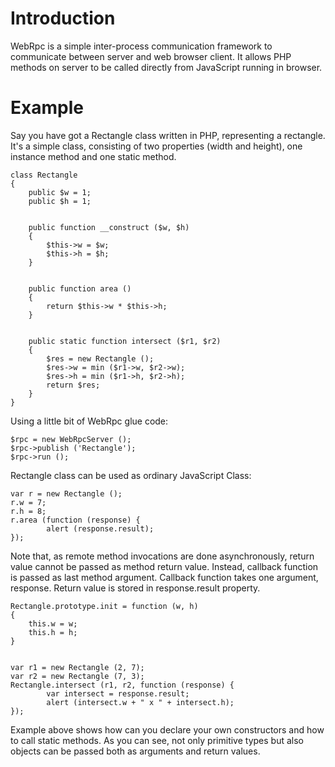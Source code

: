 # Introduction #

WebRpc is a simple inter-process communication framework to communicate between server and web browser client. It allows PHP methods on server to be called directly from JavaScript running in browser.


# Example #

Say you have got a Rectangle class written in PHP, representing a rectangle. It's a simple class, consisting of two properties (width and height), one instance method and one static method.

```
class Rectangle
{
	public $w = 1;
	public $h = 1;
	
	
	public function __construct ($w, $h)
	{
		$this->w = $w;
		$this->h = $h;
	}
	
	
	public function area ()
	{
		return $this->w * $this->h;
	}


	public static function intersect ($r1, $r2)
	{
		$res = new Rectangle ();
		$res->w = min ($r1->w, $r2->w);
		$res->h = min ($r1->h, $r2->h);
		return $res;
	}
}
```

Using a little bit of WebRpc glue code:

```
$rpc = new WebRpcServer ();
$rpc->publish ('Rectangle');
$rpc->run ();
```

Rectangle class can be used as ordinary JavaScript Class:

```
var r = new Rectangle ();
r.w = 7;
r.h = 8;
r.area (function (response) {
		alert (response.result);
});
```

Note that, as remote method invocations are done asynchronously, return value cannot be passed as method return value. Instead, callback function is passed as last method argument. Callback function takes one argument, response. Return value is stored in response.result property.


```
Rectangle.prototype.init = function (w, h)
{
	this.w = w;
	this.h = h;
}


var r1 = new Rectangle (2, 7);
var r2 = new Rectangle (7, 3);
Rectangle.intersect (r1, r2, function (response) {
		var intersect = response.result;
		alert (intersect.w + " x " + intersect.h);
});

```

Example above shows how can you declare your own constructors and how to call static methods. As you can see, not only primitive types but also objects can be passed both as arguments and return values.